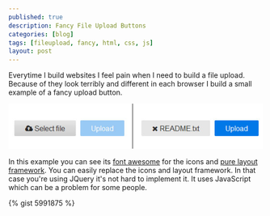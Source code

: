 ```yaml
---
published: true
description: Fancy File Upload Buttons
categories: [blog]
tags: [fileupload, fancy, html, css, js]
layout: post
---
```


Everytime I build websites I feel pain when I need to build a file upload. Because of they look terribly and different in each browser I build a small example of a fancy upload button.
 
![example](/blog-bilder/2013-07-21-Fancy-File-Upload-img1.jpg)
 
In this example you can see its [font awesome]( http://fortawesome.github.io/Font-Awesome/) for the icons and [pure layout framework](http://purecss.io/). You can easily replace the icons and layout framework. In that case you're using JQuery it's not hard to implement it. It uses JavaScript which can be a problem for some people.

{% gist 5991875 %}
